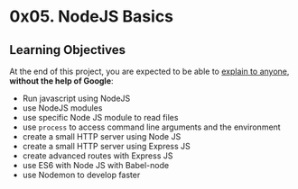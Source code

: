 # 0x05. NodeJS Basics

## Learning Objectives

At the end of this project, you are expected to be able to <a href="/rltoken/vXmxtc5JH_CeIWReMTNhDA" title="explain to anyone" target="_blank">explain to anyone</a>, <strong>without the help of Google</strong>:

- Run javascript using NodeJS
- use NodeJS modules
- use specific Node JS module to read files
- use <code>process</code> to access command line arguments and the environment
- create a small HTTP server using Node JS
- create a small HTTP server using Express JS
- create advanced routes with Express JS
- use ES6 with Node JS with Babel-node
- use Nodemon to develop faster
